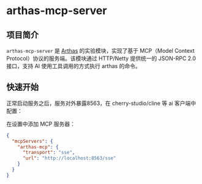 # arthas-mcp-server

## 项目简介

`arthas-mcp-server` 是 [Arthas](https://github.com/alibaba/arthas) 的实验模块，实现了基于 MCP（Model Context Protocol）协议的服务端。该模块通过 HTTP/Netty 提供统一的 JSON-RPC 2.0 接口，支持 AI 使用工具调用的方式执行 arthas 的命令。

## 快速开始

正常启动服务之后，服务对外暴露8563，在 cherry-studio/cline 等 ai 客户端中配置：

在设置中添加 MCP 服务器：

```JSON
{
  "mcpServers": {
    "arthas-mcp": {
      "transport": "sse",
      "url": "http://localhost:8563/sse"
    }
  }
}
```
